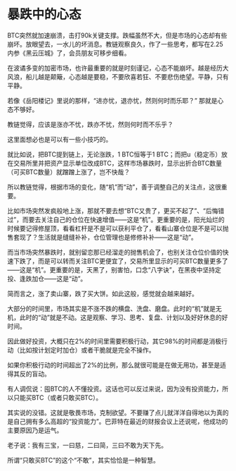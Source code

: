 # 暴跌中的心态

BTC突然就加速崩溃，击打90k关键支撑。跌幅虽然不大，但是市场的心态却有些崩坏。放眼望去，一水儿的坏消息。教链观察良久，作了一些思考，都写在2.25内参《黑云压城》了，会员朋友可移步细看。

在波谲多变的加密市场，也许最重要的就是时刻谨记，心态不能崩坏。越是经历大风浪，船儿越是颠簸，心态越是要稳，不要欣喜若狂、不要悲伤绝望。平静，只有平静。

若像《岳阳楼记》里说的那样，“进亦忧，退亦忧，然则何时而乐耶？” 那就是心态不够好。

教链觉得，应该是涨亦不忧，跌亦不忧，然则何时而不乐乎？

这里面想必也是可以有一些小技巧的。

就比如说，把BTC提到链上，无论涨跌，1 BTC恒等于1 BTC；而把u（稳定币）放在交易所里并把资产显示单位改成BTC，这样市场暴跌时，显示出折合BTC数量（可买BTC数量）就蹭蹭上涨了，岂不快哉？

所以教链觉得，根据市场的变化，随“机”而“动”，善于调整自己的关注点，这很重要。

比如市场突然发疯般地上涨，那就不要去想“BTC又贵了，更买不起了”、“后悔错过”，而要去关注自己的仓位在快速增值——这是“机”。更重要的是，阳光灿烂的时候要记得修屋顶，看看杠杆是不是可以获利平仓了，看看山寨仓位是不是可以抛售套现了？生活就是缝缝补补，仓位管理也是修修补补——这是“动”。

而当市场突然暴跌时，就别留恋那已经溜走的抛售机会了，也别关注仓位价值的快速下跌了，而是可以转而关注BTC更便宜了，交易所里显示的可买BTC数量更多了——这是“机”。更重要的是，天黑了，别害怕，口念“八字诀”，在黑夜中坚持定投、逢跌加仓——这是“动”。

简而言之，涨了卖山寨，跌了买大饼。如此这般，感觉就会越来越好。

大部分的时间里，市场其实是不涨不跌的横盘、洗盘、磨盘。此时的“机”就是无机，此时的“动”就是不动。这是观察、学习、思考、复盘、计划以及好好休息的好时间。

因此做好投资，大概只在2%的时间里需要积极行动，其它98%的时间都是消极行动（比如按计划定时加仓）或者干脆就是完全不操作。

如果你积极行动的时间超出了2%的比例，那么就很可能是在做无用功，甚至是适得其反的盲动。

有人调侃说：囤BTC的人不懂投资。这话也可以反过来说，因为没有投资能力，所以只能买BTC（或者只敢买BTC）。

其实说的没错。这就是敬畏市场，克制欲望。不要赚了点儿就洋洋自得地以为真的是自己拥有多么高超的“投资能力”。巴菲特在最近的财报会议上还说呢，他成功的主要原因乃是运气。

老子说：我有三宝，一曰慈，二曰简，三曰不敢为天下先。

所谓“只敢买BTC”的这个“不敢”，其实恰恰是一种智慧。

